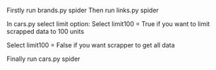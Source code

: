 
Firstly run brands.py spider
Then run links.py spider

In cars.py select limit option:
Select limit100 = True if you want to limit scrapped data to 100 units

Select limit100 = False if you want scrapper to get all data

Finally run cars.py spider
